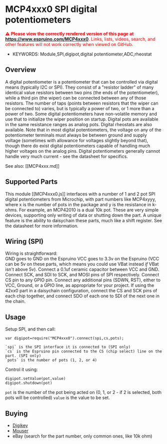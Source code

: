 <!--- Copyright (c) 2014 Spence Konde. See the file LICENSE for copying permission. -->
MCP4xxx0 SPI digital potentiometers
======================

<span style="color:red">:warning: **Please view the correctly rendered version of this page at https://www.espruino.com/MCP4xxx0**. Links, lists, videos, search, and other features will not work correctly when viewed on GitHub.</span>

* KEYWORDS: Module,SPI,digipot,digital potentiometer,ADC,rheostat

Overview
------------------

A digital potentiometer is a potentiometer that can be controlled via digital means (typically I2C or SPI). They consist of a "resistor ladder" of many identical value resistors between two pins (the ends of the potentiometer), while a third pin (the wiper) can be connected between any of those resistors. The number of taps (points between resistors that the wiper can be connected to) varies, but is typically a power of two, or 1 more than a power of two. Some digital potentiometers have non-volatile memory and use that to initialize the wiper position on startup. Digital pots are available in the same resistance ranges as analog pots. Digital rheostats are also available. Note that in most digital potentiometers, the voltage on any of the potentiometer terminals must always be between ground and supply voltage (sometimes with allowance for voltages slightly beyond that), though there do exist digital potentiometers capable of handling much higher voltages on the analog pins. Digital potentiometers generally cannot handle very much current - see the datasheet for specifics. 

See also: [[MCP4xxx.md]]

Supported Parts
------------------

This module [[MCP4xxx0.js]] interfaces with a number of 1 and 2 pot SPI digital potentiometers from Microchip, with part numbers like MCP4xyyy, where x is the number of pots in the package and y is the resistance in k-ohms. For example, an MCP42010 is a dual 10k pot. These are very simple devices, supporting only writing of data or shutting down the part. A unique feature is the ability to daisychain these parts, much like a shift register. See the datasheet for more information.


Wiring (SPI)
-----------------

Wiring is straightforward:  
GND goes to GND on the Espruino
VCC goes to 3.3v on the Espruino (VCC can be 5v on these parts, which means you could use VBat instead *if* VBat isn't above 5v). 
Connect a 0.1uf ceramic capacitor between VCC and GND. 
Connect SCK, and SDI to SCK, and MOSI pins of SPI respectively.
Connect CS pin to any GPIO pin.
Connect any additional pins (SDWN, RST), either to VCC, Ground, or a GPIO line, as appropriate for your project.
If using the 42xx0 part in a daisychain configuration, connect the CS and SCK pins of each chip together, and connect SDO of each one to SDI of the next one in the chain.


Usage
-----------------

Setup SPI, and then call:

```
var digipot=require("MCP4xxx0").connect(spi,cs,pots);

`spi` is the SPI interface it is connected to (SPI only)
`cs` is the Espruino pin connected to the CS (chip select) line on the part. (SPI only)
`pots` is the number of pots (1, 2, or 4)
```

Control it using:

```
digipot.setValue(pot,value)
digipot.shutdown(pot)
```

`pot` is the number of the pot being acted on (0, 1, or 2 - if 2 is selected, both pots will be controlled)
`value` is the value to be set. 


Buying
-------------

* [Digikey](http://www.digikey.com/product-search/en?FV=fff40027%2Cfff801be%2Cfffc0096)
* [Mouser](http://mouser.com)
* eBay (search for the part number, only common ones, like 10k ohm)
